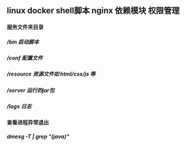 ## linux  docker   shell脚本  nginx 依赖模块  权限管理    
#### 服务文件夹目录
##### /bin  启动脚本  
##### /conf  配置文件  
##### /resource 资源文件如 html/css/js 等  
##### /server  运行的jar包  
##### /logs 日志  

#### 查看进程异常退出
##### dmesg -T | grep "(java)"
